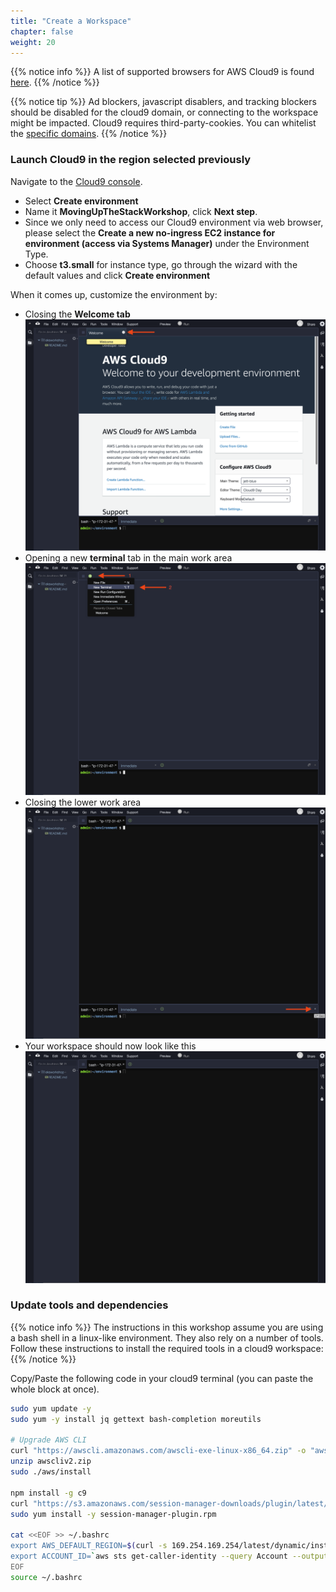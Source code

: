 ```yaml
---
title: "Create a Workspace"
chapter: false
weight: 20
---
```


{{% notice info %}}
A list of supported browsers for AWS Cloud9 is found [here]( https://docs.aws.amazon.com/cloud9/latest/user-guide/browsers.html).
{{% /notice %}}

{{% notice tip %}}
Ad blockers, javascript disablers, and tracking blockers should be disabled for
the cloud9 domain, or connecting to the workspace might be impacted.
Cloud9 requires third-party-cookies. You can whitelist the [specific domains]( https://docs.aws.amazon.com/cloud9/latest/user-guide/troubleshooting.html#troubleshooting-env-loading).
{{% /notice %}}

### Launch Cloud9 in the region selected previously

Navigate to the [Cloud9 console](https://console.aws.amazon.com/cloud9).

- Select **Create environment**
- Name it **MovingUpTheStackWorkshop**, click **Next step**.
- Since we only need to access our Cloud9 environment via web browser, please select the **Create a new no-ingress EC2 instance for environment (access via Systems Manager)** under the Environment Type.
- Choose **t3.small** for instance type, go through the wizard with the default values and click **Create environment**

When it comes up, customize the environment by:

- Closing the **Welcome tab**
  ![cloud9-1](images/cloud9-1.png)
- Opening a new **terminal** tab in the main work area
  ![cloud9-2](images/cloud9-2.png)
- Closing the lower work area
  ![cloud9-3](images/cloud9-3.png)
- Your workspace should now look like this
  ![cloud9-4](images/cloud9-4.png)

### Update tools and dependencies

{{% notice info %}}
The instructions in this workshop assume you are using a bash shell in a linux-like environment. They also rely on a number of tools. Follow these instructions to install the required tools in a cloud9 workspace:
{{% /notice %}}

Copy/Paste the following code in your cloud9 terminal (you can paste the whole block at once).

```bash
sudo yum update -y
sudo yum -y install jq gettext bash-completion moreutils

# Upgrade AWS CLI
curl "https://awscli.amazonaws.com/awscli-exe-linux-x86_64.zip" -o "awscliv2.zip"
unzip awscliv2.zip
sudo ./aws/install

npm install -g c9
curl "https://s3.amazonaws.com/session-manager-downloads/plugin/latest/linux_64bit/session-manager-plugin.rpm" -o "session-manager-plugin.rpm"
sudo yum install -y session-manager-plugin.rpm

cat <<EOF >> ~/.bashrc
export AWS_DEFAULT_REGION=$(curl -s 169.254.169.254/latest/dynamic/instance-identity/document | jq -r '.region')
export ACCOUNT_ID=`aws sts get-caller-identity --query Account --output text`
EOF
source ~/.bashrc
```
